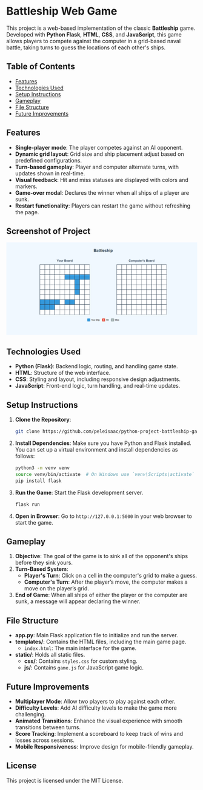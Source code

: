 
# Battleship Web Game

This project is a web-based implementation of the classic **Battleship** game. Developed with **Python Flask**, **HTML**, **CSS**, and **JavaScript**, this game allows players to compete against the computer in a grid-based naval battle, taking turns to guess the locations of each other's ships.

## Table of Contents

- [Features](#features)
- [Technologies Used](#technologies-used)
- [Setup Instructions](#setup-instructions)
- [Gameplay](#gameplay)
- [File Structure](#file-structure)
- [Future Improvements](#future-improvements)

## Features

- **Single-player mode**: The player competes against an AI opponent.
- **Dynamic grid layout**: Grid size and ship placement adjust based on predefined configurations.
- **Turn-based gameplay**: Player and computer alternate turns, with updates shown in real-time.
- **Visual feedback**: Hit and miss statuses are displayed with colors and markers.
- **Game-over modal**: Declares the winner when all ships of a player are sunk.
- **Restart functionality**: Players can restart the game without refreshing the page.

## Screenshot of Project
![Screenshot of Battleship Game](https://github.com/Obayaa/Survey_analyzer_Battleship_game/blob/main/battleship_game_web/img/battleship.png)

## Technologies Used

- **Python (Flask)**: Backend logic, routing, and handling game state.
- **HTML**: Structure of the web interface.
- **CSS**: Styling and layout, including responsive design adjustments.
- **JavaScript**: Front-end logic, turn handling, and real-time updates.

## Setup Instructions

1. **Clone the Repository**:
   ```bash
   git clone https://github.com/peleisaac/python-project-battleship-game.git
   ```

2. **Install Dependencies**:
   Make sure you have Python and Flask installed. You can set up a virtual environment and install dependencies as follows:
   ```bash
   python3 -m venv venv
   source venv/bin/activate  # On Windows use `venv\Scripts\activate`
   pip install flask
   ```

3. **Run the Game**:
   Start the Flask development server.
   ```bash
   flask run
   ```

4. **Open in Browser**:
   Go to `http://127.0.0.1:5000` in your web browser to start the game.

## Gameplay

1. **Objective**: The goal of the game is to sink all of the opponent's ships before they sink yours.
2. **Turn-Based System**:
   - **Player's Turn**: Click on a cell in the computer's grid to make a guess.
   - **Computer's Turn**: After the player’s move, the computer makes a move on the player’s grid.
3. **End of Game**: When all ships of either the player or the computer are sunk, a message will appear declaring the winner.

## File Structure

- **app.py**: Main Flask application file to initialize and run the server.
- **templates/**: Contains the HTML files, including the main game page.
  - `index.html`: The main interface for the game.
- **static/**: Holds all static files.
  - **css/**: Contains `styles.css` for custom styling.
  - **js/**: Contains `game.js` for JavaScript game logic.


## Future Improvements

- **Multiplayer Mode**: Allow two players to play against each other.
- **Difficulty Levels**: Add AI difficulty levels to make the game more challenging.
- **Animated Transitions**: Enhance the visual experience with smooth transitions between turns.
- **Score Tracking**: Implement a scoreboard to keep track of wins and losses across sessions.
- **Mobile Responsiveness**: Improve design for mobile-friendly gameplay.

## License

This project is licensed under the MIT License.
